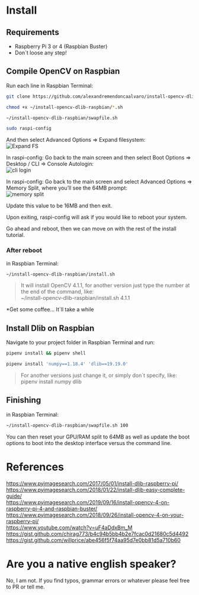 # Install

## Requirements
* Raspberry Pi 3 or 4 (Raspbian Buster)
* Don´t loose any step!

## Compile OpenCV on Raspbian
Run each line in Raspbian Terminal:

```bash
git clone https://github.com/alexandremendoncaalvaro/install-opencv-dlib-raspbian.git ~/install-opencv-dlib-raspbian && cd ~/install-opencv-dlib-raspbian
```

```bash
chmod +x ~/install-opencv-dlib-raspbian/*.sh
```

```bash
~/install-opencv-dlib-raspbian/swapfile.sh
```

```bash
sudo raspi-config
```
And then select Advanced Options => Expand filesystem:  
![Expand FS](https://www.pyimagesearch.com/wp-content/uploads/2018/08/install-opencv4-rpi-expandfs-768x580.jpg)

In raspi-config: Go back to the main screen and then select Boot Options => Desktop / CLI => Console Autologin:  
![cli login](https://www.pyimagesearch.com/wp-content/uploads/2017/05/raspbian_dlib_install_console_login.jpg)

In raspi-config: Go back to the main screen and select Advanced Options => Memory Split, where you’ll see the 64MB prompt:  
![memory split](https://www.pyimagesearch.com/wp-content/uploads/2017/05/raspbian_dlib_install_memory_split.jpg)

Update this value to be 16MB and then exit.

Upon exiting, raspi-config will ask if you would like to reboot your system.

Go ahead and reboot, then we can move on with the rest of the install tutorial.

### After reboot

in Raspbian Terminal:

```bash
~/install-opencv-dlib-raspbian/install.sh
```
>It will install OpenCV 4.1.1, for another version just type the number at the end of the command, like:  
~/install-opencv-dlib-raspbian/install.sh 4.1.1

*Get some coffee... It´ll take a while

## Install Dlib on Raspbian

Navigate to your project folder in Raspbian Terminal and run:

```bash
pipenv install && pipenv shell
```
```bash
pipenv install 'numpy==1.18.4' 'dlib==19.19.0'
```

>For another versions just change it, or simply don´t specify, like: 
pipenv install numpy dlib

## Finishing

in Raspbian Terminal:

```bash
~/install-opencv-dlib-raspbian/swapfile.sh 100
```
You can then reset your GPU/RAM split to 64MB as well as update the boot options to boot into the desktop interface versus the command line.

# References
https://www.pyimagesearch.com/2017/05/01/install-dlib-raspberry-pi/  
https://www.pyimagesearch.com/2018/01/22/install-dlib-easy-complete-guide/  
https://www.pyimagesearch.com/2019/09/16/install-opencv-4-on-raspberry-pi-4-and-raspbian-buster/  
https://www.pyimagesearch.com/2018/09/26/install-opencv-4-on-your-raspberry-pi/  
https://www.youtube.com/watch?v=uF4aDdxBm_M  
https://gist.github.com/chirag773/b4c94b5bb4b2e7fcac0d21680c5d4492  
https://gist.github.com/willprice/abe456f5f74aa95d7e0bb81d5a710b60  

# Are you a native english speaker?
No, I am not. If you find typos, grammar errors or whatever please feel free to PR or tell me.